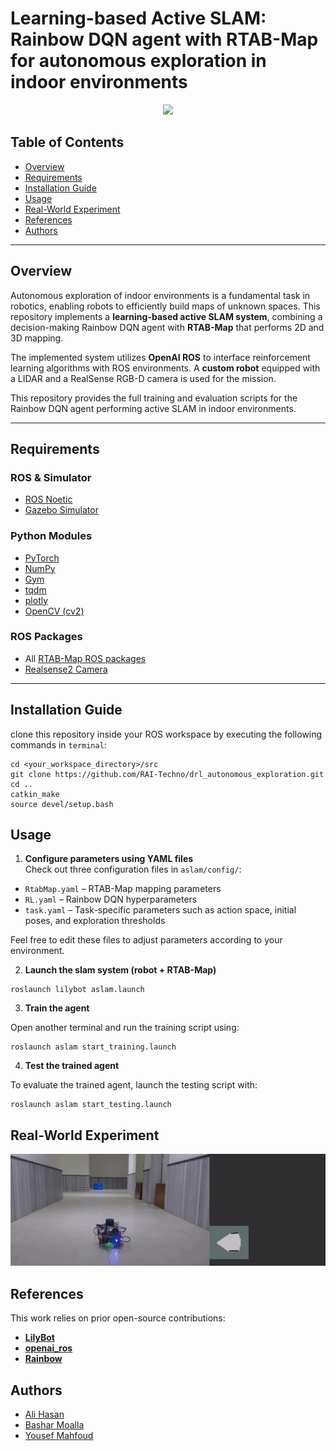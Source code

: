 # Learning-based Active SLAM: Rainbow DQN agent with RTAB-Map for autonomous exploration in indoor environments
<p align="center">
  <a href="https://youtu.be/yGzYkTcRFN4" target="_blank">
    <img src="/aslam/gifs/sim.gif" width="680">
  </a>
</p>

## Table of Contents
- [Overview](#overview)
- [Requirements](#requirements)
- [Installation Guide](#installation-guide)
- [Usage](#usage)
- [Real-World Experiment](#Real-World-Experiment)
- [References](#references)
- [Authors](#Authors)
---

## Overview

  Autonomous exploration of indoor environments is a fundamental task in robotics, enabling robots to efficiently build maps of unknown spaces. This repository implements a **learning-based active SLAM system**, combining a decision-making Rainbow DQN agent with **RTAB-Map** that performs 2D and 3D mapping.  

  The implemented system utilizes **OpenAI ROS** to interface reinforcement learning algorithms with ROS environments. A **custom robot** equipped with a LIDAR and a RealSense RGB-D camera is used for the mission.  

  This repository provides the full training and evaluation scripts for the Rainbow DQN agent performing active SLAM in indoor environments.

---

## Requirements

### ROS & Simulator
- [ROS Noetic](http://wiki.ros.org/noetic/Installation)  
- [Gazebo Simulator](https://classic.gazebosim.org/download)  

### Python Modules
- [PyTorch](https://pytorch.org/get-started/locally/)  
- [NumPy](https://numpy.org/install/)  
- [Gym](https://www.gymlibrary.ml/)  
- [tqdm](https://pypi.org/project/tqdm/)  
- [plotly](https://plotly.com/python/getting-started/)  
- [OpenCV (cv2)](https://opencv.org/releases/)  

### ROS Packages
- All [RTAB-Map ROS packages](http://wiki.ros.org/rtabmap_ros)
- [Realsense2 Camera](https://wiki.ros.org/realsense2_camera)

---

## Installation Guide

clone this repository inside your ROS workspace by executing the following commands in `terminal`: 
```console
cd <your_workspace_directory>/src
git clone https://github.com/RAI-Techno/drl_autonomous_exploration.git
cd ..
catkin_make
source devel/setup.bash
```

## Usage

1. **Configure parameters using YAML files**  
Check out three configuration files in `aslam/config/`:
- `RtabMap.yaml` – RTAB-Map mapping parameters
- `RL.yaml` – Rainbow DQN hyperparameters
- `task.yaml` – Task-specific parameters such as action space, initial poses, and exploration thresholds

Feel free to edit these files to adjust parameters according to your environment.

2. **Launch the slam system (robot + RTAB-Map)**
```console
roslaunch lilybot aslam.launch
```

3. **Train the agent**

Open another terminal and run the training script using:
```console
roslaunch aslam start_training.launch
```

4. **Test the trained agent**

To evaluate the trained agent, launch the testing script with:
```console
roslaunch aslam start_testing.launch
```
## Real-World Experiment

<p align="center">
  <a href="https://youtu.be/vT4LzGtNdDk" target="_blank">
    <img src="/aslam/gifs/real_world.gif" width="680">
  </a>
</p>

## References

This work relies on prior open-source contributions:

- **[LilyBot](https://github.com/RAI-Techno/lilybot)**  
- **[openai_ros](http://wiki.ros.org/openai_ros)**  
- **[Rainbow](https://github.com/Kaixhin/Rainbow)**

## Authors
- [Ali Hasan](https://github.com/Ali-Hasan-617)
- [Bashar Moalla](https://github.com/basharmoalla)
- [Yousef Mahfoud](https://github.com/yousef4422)
